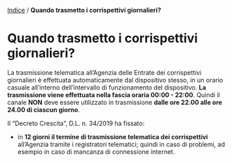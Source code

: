 [Indice](index.html) / **Quando trasmetto i corrispettivi giornalieri?**

# Quando trasmetto i corrispettivi giornalieri?

La trasmissione telematica all’Agenzia delle Entrate dei corrispettivi giornalieri è effettuata automaticamente dal dispositivo stesso, in un orario casuale all’interno dell’intervallo di funzionamento del dispositivo. **La trasmissione viene effettuata nella fascia oraria 00:00 - 22:00**. Quindi il canale **NON** deve essere utilizzato in trasmissione **dalle ore 22.00 alle ore 24.00 di ciascun giorno**. 

Il “Decreto Crescita”, D.L. n. 34/2019 ha fissato:

- in **12 giorni il termine di trasmissione telematica dei corrispettivi** all’Agenzia tramite i registratori telematici; quindi in caso di problemi, ad esempio in caso di mancanza di connessione internet.